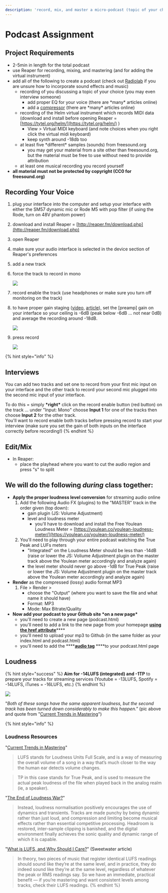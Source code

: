 ```yaml
---
description: 'record, mix, and master a micro-podcast (topic of your choice)'
---
```


# Podcast Assignment

## Project Requirements

* 2-5min in length for the total podcast
* use Reaper for recording, mixing, and mastering \(and for adding the virtual instrument\)
* add all of the following to create a podcast \(check out [Radiolab](https://www.wnycstudios.org/podcasts/radiolab) if you are unsure how to incorporate sound effects and music\)
  * recording of you discussing a topic of your choice \(you may even interview someone\)
    * add proper EQ for your voice \(there are \*many\* articles online\)
    * add a [compressor](https://www.youtube.com/watch?v=5pXbd1QcdcU) \(there are \*many\* articles online\)
  * recording of the Helm virtual instrument which records MIDI data \(download and install before opening Reaper = [https://tytel.org/helm/](https://tytel.org/helm/) \)
    * View &gt; Virtual MIDI keyboard \(and note choices when you right click the virtual midi keyboard\)
    * keep synth around -18db too
  * at least five \*different\* samples \(sounds\) from freesound.org
    * you may get your material from a site other than freesound.org, but the material must be free to use without need to provide attribution
  * at least one musical recording you record yourself
* **all material must not be protected by copyright \(CC0 for freesound.org\)**

## Recording Your Voice

1. plug your interface into the computer and setup your interface with either the SM57 dynamic mic or Rode M5 with pop filter \(if using the Rode, turn on 48V phantom power\)
2. download and install Reaper = [http://reaper.fm/download.php](http://reaper.fm/download.php)
3. open Reaper
4. make sure your audio interface is selected in the device section of Reaper's preferences
5. add a new track
6. force the track to record in mono

   ![](../../.gitbook/assets/screen-shot-2020-09-14-at-11.58.03-am.png) 

7. record enable the track \(use headphones or make sure you turn off monitoring on the track\)
8. to have proper gain staging \([video](https://www.youtube.com/watch?time_continue=8&v=UvclmTMmGv0), [article](https://www.soundonsound.com/techniques/gain-staging-your-daw-software)\), set the \[preamp\] gain on your interface so your ceiling is -6dB \(peak below -6dB … not near 0dB\) and average the recording around -18dB.

   ![](../../.gitbook/assets/screen-shot-2020-09-14-at-12.12.56-pm.png)

9. press record

   ![](../../.gitbook/assets/screen-shot-2020-09-21-at-9.33.30-am.png) 

{% hint style="info" %}
## Interviews

You can add two tracks and set one to record from your first mic input on your interface and the other track to record your second mic plugged into the second mic input of your interface.

To do this = simply **\*right\*** click on the record enable button \(red button\) on the track ... under  "Input: Mono" choose **Input 1** for one of the tracks then choose **Input 2** for the other track.   
You'll want to record enable both tracks before pressing record to start your interview \(make sure you set the gain of both inputs on the interface correctly before recording!\)
{% endhint %}

## Edit/Mix

* In Reaper:
  * place the playhead where you want to cut the audio region and press "s" to split

## We will do the following _during_ class together:

* **Apply the proper loudness level conversion** for streaming audio online
  1. Add the following Audio FX \(plugins\) to the "MASTER" track in the order given \(top down\):
     * gain plugin \(JS: Volume Adjustment\)
     * level and loudness meter
       * you'll have to download and install the Free Youlean Loudness Meter = [https://youlean.co/youlean-loudness-meter/](https://youlean.co/youlean-loudness-meter/)
  2. You'll need to play through your entire podcast watching the True Peak and LUFs meters
     * "Integrated" on the Loudness Meter should be less than -14dB \(raise or lower the JS: Voliume Adjustment plugin on the master track above the Youlean meter accordingly and analyze again\)
     * the level meter should never go above -1dB for True Peak \(raise or lower the JS: Volume Adjustment plugin on the master track above the Youlean meter accordingly and analyze again\)
* **Render** as the compressed \(lossy\) audio format MP3
  1. File &gt; Render &gt;
     * choose the "Output" \(where you want to save the file and what name it should have\)
     * Format: MP3
     * Mode: Max Bitrate/Quality
* **Now add your podcast to your Github site \*on a new page\***
  * you'll need to create a new page \(podcast.html\)
  * you'll need to add a link to the new page from your homepage [**using the href attribute**](https://www.w3schools.com/tags/att_a_href.asp)\*\*\*\*
  * you'll need to upload your mp3 to Github \(in the same folder as your index.html and podcast.html\)
  * you'll need to add the ****[**audio tag**](https://www.w3schools.com/tags/tag_audio.asp) ****to your podcast.html page

## Loudness

{% hint style="success" %}
**Aim for -14LUFS \(integrated\) and -1TP** to prepare your tracks for streaming services \(Youtube = -13LUFS, Spotify = -14LUFS, iTunes = -16LUFS, etc.\)
{% endhint %}

![](../../.gitbook/assets/image%20%281%29.png)

"_Both of these songs have the same apparent loudness, but the second track has been turned down considerably to make this happen."_ \(pic above and quote from "[Current Trends in Mastering](https://www.warpacademy.com/current-trends-in-mastering/)"\)

{% hint style="info" %}
### Loudness Resources

"[Current Trends in Mastering](https://www.warpacademy.com/current-trends-in-mastering/)"

> LUFS stands for Loudness Units Full Scale, and is a way of measuring the overall volume of a song in a way that’s much closer to the way the human ear detects volume changes.

> TP in this case stands for True Peak, and is used to measure the actual peak loudness of the file when played back in the analog realm \(ie, a speaker\).

"[The End of Loudness War?](https://www.soundonsound.com/techniques/end-loudness-war)"

> Instead, loudness normalisation positively encourages the use of dynamics and transients. Tracks are made punchy by being dynamic rather than just loud, and compression and limiting become musical effects rather than essential competitive processing. Headroom is restored, inter-sample clipping is banished, and the digital environment finally achieves the sonic quality and dynamic range of which it is capable.

"[What is LUFS, and Why Should I Care?](https://www.sweetwater.com/insync/what-is-lufs-and-why-should-i-care/)" \(Sweetwater article\)

> In theory, two pieces of music that register identical LUFS readings should sound like they’re at the same level, and in practice, they do indeed sound like they’re at the same level, regardless of whatever the peak or RMS readings say. So we have an immediate, practical benefit — if you’re mastering and want consistent levels among tracks, check their LUFS readings.
{% endhint %}

